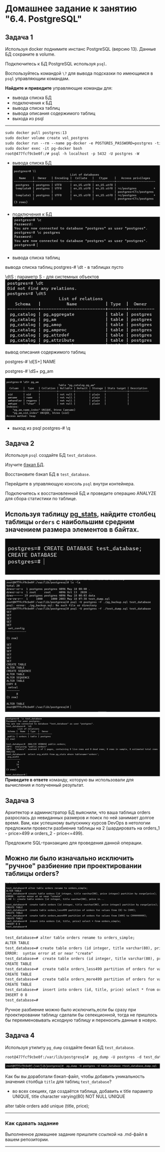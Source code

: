 # Домашнее задание к занятию "6.4. PostgreSQL"

## Задача 1

Используя docker поднимите инстанс PostgreSQL (версию 13). Данные БД сохраните в volume.

Подключитесь к БД PostgreSQL используя `psql`.

Воспользуйтесь командой `\?` для вывода подсказки по имеющимся в `psql` управляющим командам.

**Найдите и приведите** управляющие команды для:
- вывода списка БД
- подключения к БД
- вывода списка таблиц
- вывода описания содержимого таблиц
- выхода из psql

---
```html
sudo docker pull postgres:13
sudo docker volume create vol_postgres
sudo docker run --rm --name pg-docker -e POSTGRES_PASSWORD=postgres -ti -p 5432:5432 -v vol_postgres:/var/lib/postgresql/data postgres:13
sudo docker exec -it pg-docker bash
root@477fcf9cbe0f:/# psql -h localhost -p 5432 -U postgres -W
```
* вывода списка БД
![img_2.png](img_2.png)

* подключения к БД
![img_4.png](img_4.png)

* вывода списка таблиц

 вывода списка таблиц postgres-# \dt - в таблицах пусто

\dtS : параметр S - для системных объектов
![img_5.png](img_5.png)

вывод описания содержимого таблиц

postgres-# \d[S+] NAME
  
postgres-# \dS+ pg_am

![img_6.png](img_6.png)

* выход из psql
postgres-# \q


## Задача 2

Используя `psql` создайте БД `test_database`.

Изучите [бэкап БД](https://github.com/netology-code/virt-homeworks/tree/master/06-db-04-postgresql/test_data).

Восстановите бэкап БД в `test_database`.

Перейдите в управляющую консоль `psql` внутри контейнера.

Подключитесь к восстановленной БД и проведите операцию ANALYZE для сбора статистики по таблице.

Используя таблицу [pg_stats](https://postgrespro.ru/docs/postgresql/12/view-pg-stats), найдите столбец таблицы `orders` 
с наибольшим средним значением размера элементов в байтах.
---

![img_10.png](img_10.png)

![img_9.png](img_9.png)

![img_11.png](img_11.png)
**Приведите в ответе** команду, которую вы использовали для вычисления и полученный результат.

## Задача 3

Архитектор и администратор БД выяснили, что ваша таблица orders разрослась до невиданных размеров и
поиск по ней занимает долгое время. Вам, как успешному выпускнику курсов DevOps в нетологии предложили
провести разбиение таблицы на 2 (шардировать на orders_1 - price>499 и orders_2 - price<=499).

Предложите SQL-транзакцию для проведения данной операции.

Можно ли было изначально исключить "ручное" разбиение при проектировании таблицы orders?
---
![img_12.png](img_12.png)
```html
test_database=# alter table orders rename to orders_simple;
ALTER TABLE
test_database=# сreate table orders (id integer, title varchar(80), price integer) partition by range(price);
ERROR:  syntax error at or near "сreate"
test_database=#  create table orders (id integer, title varchar(80), price integer) partition by range(price);
CREATE TABLE
test_database=#  create table orders_less499 partition of orders for values from (0) to (499);
CREATE TABLE
test_database=#  create table orders_more499 partition of orders for values from (499) to (999999999);
CREATE TABLE
test_database=#  insert into orders (id, title, price) select * from orders_simple;
INSERT 0 8
test_database=#
```
Ручное разбиение можно было исключить,если бы сразу при проектировании таблицу сделали бы селекционной, тогда не пришлось бы переименовывать исходную таблицу и переносить данные в новую.
## Задача 4

Используя утилиту `pg_dump` создайте бекап БД `test_database`.

```html
root@477fcf9cbe0f:/var/lib/postgresql#  pg_dump -U postgres -d test_database >test_database_dump.sql
```
![img_13.png](img_13.png)

Как бы вы доработали бэкап-файл, чтобы добавить уникальность значения столбца `title` для таблиц `test_database`?

* во всех секциях, где создаётся таблица, добавить к title параметр UNIQUE,
title character varying(80) NOT NULL UNIQUE 

alter table orders add unique (title, price); 


---

### Как cдавать задание

Выполненное домашнее задание пришлите ссылкой на .md-файл в вашем репозитории.

---
